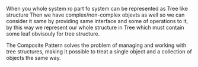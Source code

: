 When you whole system ro part fo system can be represented as Tree like structure
Then we have complex/non-complex objevts as well so we can consider it same by providing same interface and some of operations to it, by this way we represent our whole structure in Tree which must contain some leaf obvisouly for tree structure.

The Composite Pattern solves the problem of managing and working with tree structures, making it possible to treat a single object and a collection of objects the same way.